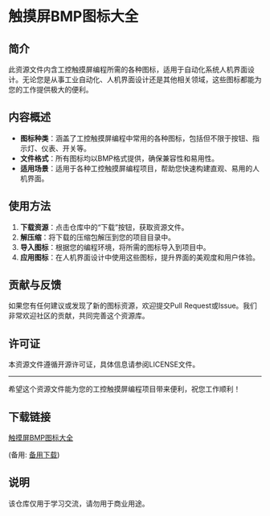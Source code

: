 # 触摸屏BMP图标大全

## 简介
此资源文件内含工控触摸屏编程所需的各种图标，适用于自动化系统人机界面设计。无论您是从事工业自动化、人机界面设计还是其他相关领域，这些图标都能为您的工作提供极大的便利。

## 内容概述
- **图标种类**：涵盖了工控触摸屏编程中常用的各种图标，包括但不限于按钮、指示灯、仪表、开关等。
- **文件格式**：所有图标均以BMP格式提供，确保兼容性和易用性。
- **适用场景**：适用于各种工控触摸屏编程项目，帮助您快速构建直观、易用的人机界面。

## 使用方法
1. **下载资源**：点击仓库中的“下载”按钮，获取资源文件。
2. **解压缩**：将下载的压缩包解压到您的项目目录中。
3. **导入图标**：根据您的编程环境，将所需的图标导入到项目中。
4. **应用图标**：在人机界面设计中使用这些图标，提升界面的美观度和用户体验。

## 贡献与反馈
如果您有任何建议或发现了新的图标资源，欢迎提交Pull Request或Issue。我们非常欢迎社区的贡献，共同完善这个资源库。

## 许可证
本资源文件遵循开源许可证，具体信息请参阅LICENSE文件。

---

希望这个资源文件能为您的工控触摸屏编程项目带来便利，祝您工作顺利！

## 下载链接
[触摸屏BMP图标大全](https://pan.quark.cn/s/3342a1a54488) 

(备用: [备用下载](https://pan.baidu.com/s/1Sint1leCzrenzsd8QoHTUg?pwd=1234))

## 说明

该仓库仅用于学习交流，请勿用于商业用途。
